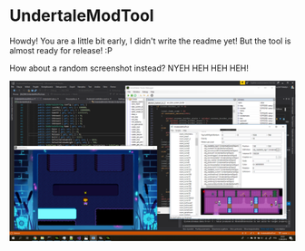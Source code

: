 # UndertaleModTool

Howdy! You are a little bit early, I didn't write the readme yet! But the tool is almost ready for release! :P

How about a random screenshot instead? NYEH HEH HEH HEH!

![screenshot](screenshot.png)